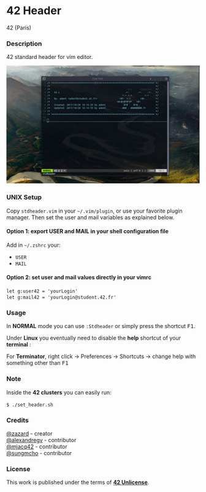 # **42 Header**

42 (Paris)

### **Description**

42 standard header for vim editor.

![42 header](img/42header.jpg)

### **UNIX Setup**

Copy `stdheader.vim` in your `~/.vim/plugin`, or use your favorite plugin
manager. Then set the user and mail variables as explained below.

#### Option 1: export USER and MAIL in your shell configuration file

Add in `~/.zshrc` your:

+ `USER`
+ `MAIL`

#### Option 2: set user and mail values directly in your vimrc

```vim
let g:user42 = 'yourLogin'
let g:mail42 = 'yourLogin@student.42.fr'
```

### **Usage**

In **NORMAL** mode you can use `:Stdheader` or simply press the shortcut <kbd>F1</kbd>.

Under **Linux** you eventually need to disable the **help** shortcut of your **terminal** :

For **Terminator**, right click -> Preferences -> Shortcuts -> change help with something other than <kbd>F1</kbd>

### **Note**

Inside the **42 clusters** you can easily run:

`$ ./set_header.sh`

### **Credits**

[@zazard](https://github.com/zazard) - creator  
[@alexandregv](https://github.com/alexandregv) - contributor  
[@mjacq42](https://github.com/mjacq42) - contributor  
[@sungmcho](https://github.com/lordtomi0325) - contributor  

### **License**

This work is published under the terms of **[42 Unlicense](https://github.com/gcamerli/42unlicense)**.
